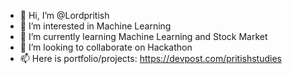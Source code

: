 - 👋 Hi, I’m @Lordpritish
- 👀 I’m interested in Machine Learning
- 🌱 I’m currently learning Machine Learning and Stock Market
- 💞️ I’m looking to collaborate on Hackathon
- 📫 Here is portfolio/projects: https://devpost.com/pritishstudies 

<!--- 
Lordpritish/Lordpritish is a ✨ special ✨ repository because its `README.md` (this file) appears on your GitHub profile.
You can click the Preview link to take a look at your changes.
--->
